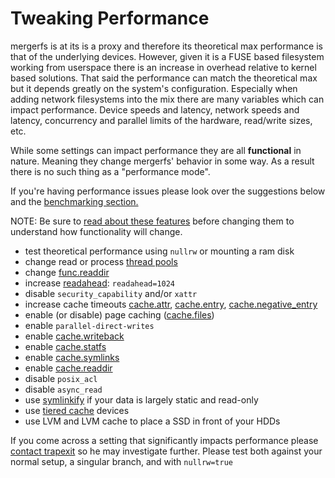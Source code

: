 # Tweaking Performance

mergerfs is at its is a proxy and therefore its theoretical max
performance is that of the underlying devices. However, given it is a
FUSE based filesystem working from userspace there is an increase in
overhead relative to kernel based solutions. That said the performance
can match the theoretical max but it depends greatly on the system's
configuration. Especially when adding network filesystems into the mix
there are many variables which can impact performance. Device speeds
and latency, network speeds and latency, concurrency and parallel
limits of the hardware, read/write sizes, etc.

While some settings can impact performance they are all **functional**
in nature. Meaning they change mergerfs' behavior in some way. As a
result there is no such thing as a "performance mode".

If you're having performance issues please look over the suggestions
below and the [benchmarking section.](benchmarking.md)

NOTE: Be sure to [read about these features](config/options.md) before
changing them to understand how functionality will change.

* test theoretical performance using `nullrw` or mounting a ram disk
* change read or process [thread pools](config/threads.md)
* change [func.readdir](config/func_readdir.md)
* increase [readahead](config/readahead.md): `readahead=1024`
* disable `security_capability` and/or `xattr`
* increase cache timeouts [cache.attr](config/cache.md#cacheattr),
  [cache.entry](config/cache.md#cacheentry),
  [cache.negative_entry](config/cache.md#cachenegative_entry)
* enable (or disable) page caching ([cache.files](config/cache.md#cachefiles))
* enable `parallel-direct-writes`
* enable [cache.writeback](config/cache.md#cachewriteback)
* enable [cache.statfs](config/cache.md#cachestatfs)
* enable [cache.symlinks](config/cache.md#cachesymlinks)
* enable [cache.readdir](config/cache.md#cachereaddir)
* disable `posix_acl`
* disable `async_read`
* use [symlinkify](config/symlinkify.md) if your data is largely
  static and read-only
* use [tiered cache](usage_patterns.md) devices
* use LVM and LVM cache to place a SSD in front of your HDDs

If you come across a setting that significantly impacts performance
please [contact trapexit](support.md) so he may investigate further. Please test
both against your normal setup, a singular branch, and with
`nullrw=true`
